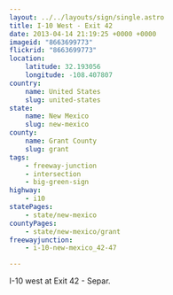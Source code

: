 ```yaml
---
layout: ../../layouts/sign/single.astro
title: I-10 West - Exit 42
date: 2013-04-14 21:19:25 +0000 +0000
imageid: "8663699773"
flickrid: "8663699773"
location:
    latitude: 32.193056
    longitude: -108.407807
country:
    name: United States
    slug: united-states
state:
    name: New Mexico
    slug: new-mexico
county:
    name: Grant County
    slug: grant
tags:
    - freeway-junction
    - intersection
    - big-green-sign
highway:
    - i10
statePages:
    - state/new-mexico
countyPages:
    - state/new-mexico/grant
freewayjunction:
    - i-10-new-mexico_42-47

---
```

I-10 west at Exit 42 - Separ.
